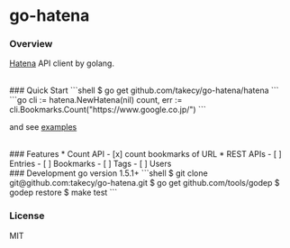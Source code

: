 # go-hatena

### Overview
[Hatena](http://developer.hatena.ne.jp/ja/documents/bookmark/apis/rest) API client by golang.  

<br/>
### Quick Start
```shell
$ go get github.com/takecy/go-hatena/hatena
```
```go
cli := hatena.NewHatena(nil)
count, err := cli.Bookmarks.Count("https://www.google.co.jp/")
```

and see [examples](examples)

<br/>
### Features
* Count API
 - [x] count bookmarks of URL
* REST APIs
 - [ ] Entries
 - [ ] Bookmarks
 - [ ] Tags
 - [ ] Users

<br/>
### Development
go version 1.5.1+
```shell
$ git clone git@github.com:takecy/go-hatena.git
$ go get github.com/tools/godep
$ godep restore
$ make test
```

### License
MIT
